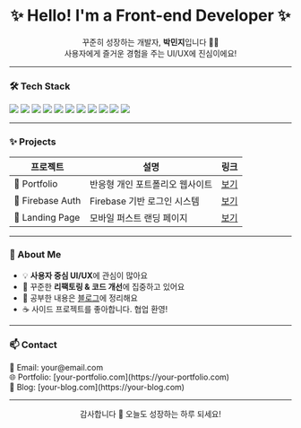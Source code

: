 
<h1 align="center">✨ Hello! I'm a Front-end Developer ✨</h1>

<p align="center">
  꾸준히 성장하는 개발자, <strong>박민지</strong>입니다 👩‍💻<br/>
  사용자에게 즐거운 경험을 주는 UI/UX에 진심이에요!
</p>

---

### 🛠 Tech Stack

<p>
  <img src="https://img.shields.io/badge/HTML-E34F26?style=flat&logo=html5&logoColor=white"/>
  <img src="https://img.shields.io/badge/CSS-1572B6?style=flat&logo=css3&logoColor=white"/>
  <img src="https://img.shields.io/badge/SCSS-CC6699?style=flat&logo=sass&logoColor=white"/>
  <img src="https://img.shields.io/badge/JavaScript-F7DF1E?style=flat&logo=javascript&logoColor=black"/>
  <img src="https://img.shields.io/badge/TypeScript-3178C6?style=flat&logo=typescript&logoColor=white"/>  
  <img src="https://img.shields.io/badge/Vue-4FC08D?style=flat&logo=vue.js&logoColor=white"/>
  <img src="https://img.shields.io/badge/React-61DAFB?style=flat&logo=react&logoColor=black"/>
  <img src="https://img.shields.io/badge/Next.js-000000?style=flat&logo=next.js&logoColor=white"/>
  <img src="https://img.shields.io/badge/Figma-F24E1E?style=flat&logo=figma&logoColor=white"/>
  <img src="https://img.shields.io/badge/Git-F05032?style=flat&logo=git&logoColor=white"/>
  <img src="https://img.shields.io/badge/GitHub-181717?style=flat&logo=git&logoColor=white"/>
</p>

---

### ✨ Projects

| 프로젝트 | 설명 | 링크 |
|----------|------|------|
| 🎨 Portfolio | 반응형 개인 포트폴리오 웹사이트 | [보기](https://github.com/yourusername/portfolio) |
| 🔐 Firebase Auth | Firebase 기반 로그인 시스템 | [보기](https://github.com/yourusername/firebase-auth) |
| 📱 Landing Page | 모바일 퍼스트 랜딩 페이지 | [보기](https://github.com/yourusername/landing-page) |

---

### 🌱 About Me

- 💡 **사용자 중심 UI/UX**에 관심이 많아요  
- 🔄 꾸준한 **리팩토링 & 코드 개선**에 집중하고 있어요  
- 🧠 공부한 내용은 [블로그](https://your-blog-url.com)에 정리해요  
- ☕ 사이드 프로젝트를 좋아합니다. 협업 환영!

---

### 📫 Contact

<p>
  💌 Email: your@email.com<br/>
  🌐 Portfolio: [your-portfolio.com](https://your-portfolio.com)<br/>
  📘 Blog: [your-blog.com](https://your-blog.com)
</p>

---

<p align="center">감사합니다 💛 오늘도 성장하는 하루 되세요!</p>
